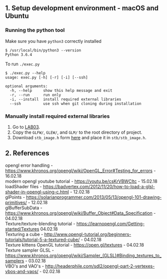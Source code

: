 ## 1. Setup development environment - macOS and Ubuntu

### Running the python tool 

Make sure you have `python3` correctly installed
```
$ /usr/local/bin/python3 --version
Python 3.6.4
```
To run `./exec.py`
```
$ ./exec.py --help
usage: exec.py [-h] [-r] [-i] [--ssh]

optional arguments:
  -h, --help     show this help message and exit
  -r, --run      run only
  -i, --install  install required external libraries
  --ssh          use ssh when git cloning during installation

```

### Manually install required external libraries  

1. Go to [LAB03](http://prod3.imt.hig.no/imt2531/imt2531_lectures/tree/master/lab03).
2. Copy the `GLFW/`, `GLEW/`, and `GLM/` to the root directory of project.
3. Download `stb_image.h` form [here](https://github.com/nothings/stb/blob/master/stb_image.h) and place it in `stb/stb_image.h`.


## 2. References
opengl error handling - https://www.khronos.org/opengl/wiki/OpenGL_Error#Testing_for_errors - 16.02.18 <br>
modern opengl youtube tutorial - https://youtu.be/csKrVBWCItc - 15.02.18 <br> 
loadShader files - https://badvertex.com/2012/11/20/how-to-load-a-glsl-shader-in-opengl-using-c.html  - 12.02.18  <br>
glPoints - https://solarianprogrammer.com/2013/05/13/opengl-101-drawing-primitives/ - 12.02.18  <br>
glBufferSubData - https://www.khronos.org/opengl/wiki/Buffer_Object#Data_Specification - 04.02.18 <br>
Texture/texture-blending tutorial - https://learnopengl.com/Getting-started/Textures 04.02.18 <br>
Texturing a cube - http://www.opengl-tutorial.org/beginners-tutorials/tutorial-5-a-textured-cube/ - 04.02.18 <br>
Texture kittens OpenGL tutorial - https://open.gl/textures - 04.02.18 <br>
Texture sampler GLSL - https://www.khronos.org/opengl/wiki/Sampler_(GLSL)#Binding_textures_to_samplers - 03.02.18 <br>
VBO's and VAO's  - http://headerphile.com/sdl2/opengl-part-2-vertexes-vbos-and-vaos/ - 02.02.18  <br>